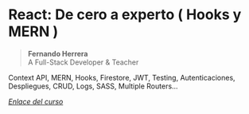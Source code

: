 # React: De cero a experto ( Hooks y MERN )
> **Fernando Herrera**  
> A Full-Stack Developer & Teacher

Context API, MERN, Hooks, Firestore, JWT, Testing, Autenticaciones, Despliegues, CRUD, Logs, SASS, Multiple Routers...

[_Enlace del curso_](https://www.udemy.com/course/react-cero-experto/) 